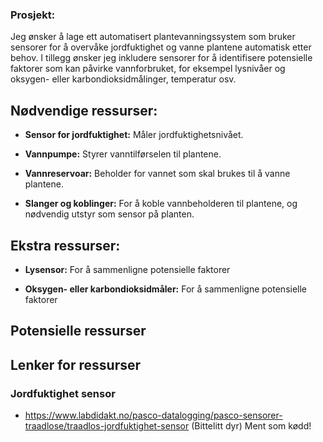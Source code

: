 ### Prosjekt:

Jeg ønsker å lage ett automatisert plantevanningssystem som bruker sensorer for å overvåke jordfuktighet og vanne plantene automatisk etter behov. I tillegg ønsker jeg inkludere sensorer for å identifisere potensielle faktorer som kan påvirke vannforbruket, for eksempel lysnivåer og oksygen- eller karbondioksidmålinger, temperatur osv.

## Nødvendige ressurser:

- **Sensor for jordfuktighet:** Måler jordfuktighetsnivået.
 
- **Vannpumpe:** Styrer vanntilførselen til plantene.

- **Vannreservoar:** Beholder for vannet som skal brukes til å vanne plantene.

- **Slanger og koblinger:** For å koble vannbeholderen til plantene, og nødvendig utstyr som sensor på planten.

## Ekstra ressurser:
 
- **Lysensor:** For å sammenligne potensielle faktorer

- **Oksygen- eller karbondioksidmåler:** For å sammenligne potensielle faktorer

## Potensielle ressurser

## Lenker for ressurser

### Jordfuktighet sensor
- https://www.labdidakt.no/pasco-datalogging/pasco-sensorer-traadlose/traadlos-jordfuktighet-sensor     (Bittelitt dyr) Ment som kødd!
